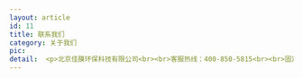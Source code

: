 ```yaml
---
layout: article
id: 11
title: 联系我们
category: 关于我们
pic: 
detail:  <p>北京佳膜环保科技有限公司<br><br>客服热线：400-850-5815<br><br>固定电话：010-67722766<br><br>北京市丰台区大溪地二区二号楼105</P><p style="padding:300px 0 0 0"></p>
---
```


